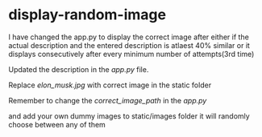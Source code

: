 # display-random-image

I have changed the app.py to display the correct image after either if the actual description and the entered description is atlaest 40% similar or it displays consecutively after every minimum number of attempts(3rd time) 

Updated the description in the _app.py_ file.

Replace _elon_musk.jpg_ with correct image in the static folder

Remember to change the _correct_image_path_ in the _app.py_

and add your own dummy images to static/images folder it will randomly choose between any of them
